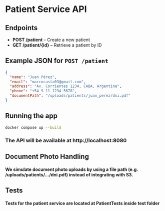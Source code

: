 # Patient Service API

## Endpoints
- **POST /patient** – Create a new patient
- **GET /patient/{id}** – Retrieve a patient by ID

## Example JSON for `POST /patient`
```json
{
  "name": "Juan Pérez",
  "email": "marcocasta03@gmail.com",
  "address": "Av. Corrientes 1234, CABA, Argentina",
  "phone": "+54 9 11 1234-5678",
  "documentPath": "/uploads/patients/juan_perez/dni.pdf"
}
```
## Running the app
```bash
docker compose up --build
```
### The API will be available at http://localhost:8080

## Document Photo Handling
#### We simulate document photo uploads by using a file path (e.g. /uploads/patients/.../dni.pdf) instead of integrating with S3.

## Tests
#### Tests for the patient service are located at PatientTests inside test folder